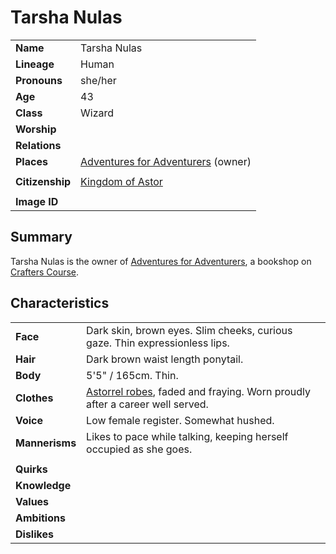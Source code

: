 # Tarsha Nulas

|||
| --- | --- |
| **Name** | Tarsha Nulas | character.3
| **Lineage** | Human |
| **Pronouns** | she/her |
| **Age** | 43 |
| **Class** | Wizard |
| **Worship** | |
| **Relations** | |
| **Places** | [Adventures for Adventurers](../places/buildings/shops/adventures-for-adventurers.md) (owner) |
|||
| **Citizenship** | [Kingdom of Astor](../civilisations/kingdom-of-astor/kingdom-of-astor.md) |
|||
| **Image ID** | |

## Summary

Tarsha Nulas is the owner of [Adventures for Adventurers](../places/buildings/shops/adventures-for-adventurers.md), a bookshop on [Crafters Course](../places/streets/crafters-course.md).

## Characteristics

| | |
| --- | --- |
| **Face** | Dark skin, brown eyes. Slim cheeks, curious gaze. Thin expressionless lips. | characteristics.2
| **Hair** | Dark brown waist length ponytail. |
| **Body** | 5'5" / 165cm. Thin. |
| **Clothes** | [Astorrel robes](../organisations/astorrel/uniforms/astorrel-robes.md), faded and fraying. Worn proudly after a career well served. |
| **Voice** | Low female register. Somewhat hushed. |
| **Mannerisms** | Likes to pace while talking, keeping herself occupied as she goes. |
| | |
| **Quirks** | |
| **Knowledge** | |
| **Values** | |
| **Ambitions** | |
| **Dislikes** | |
